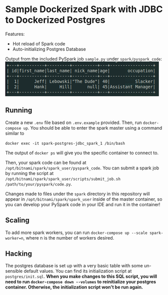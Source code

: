 # Sample Dockerized Spark with JDBC to Dockerized Postgres

Features:

- Hot reload of Spark code
- Auto-initializing Postgres Database

Output from the included PySpark job `sample.py` under `spark/pyspark_code`:
![Sample Output, featuring The Dude and Hank Hill](media/jdbc_dataframe.png)


## Running

Create a new `.env` file based on `.env.example` provided. Then, run `docker-compose up`. You should be able to enter the spark master using a command similar to

`docker exec -it spark-postgres-jdbc_spark_1 /bin/bash`

The output of `docker ps` will give you the specific container to connect to.

Then, your spark code can be found at `/opt/bitnami/spark/spark_user/pyspark_code`. You can submit a spark job by running the script at `/opt/bitnami/spark/spark_user/scripts/submit_job.sh /path/to/your/pyspark/code.py`.

Changes made to files under the `spark` directory in this repository will appear in `/opt/bitnami/spark/spark_user` inside of the master container, so you can develop your PySpark code in your IDE and run it in the container!

## Scaling

To add more spark workers, you can run `docker-compose up --scale spark-worker=n`, where n is the number of workers desired.

## Hacking

The postgres database is set up with a very basic table with some un-sensible default values. You can find its initialization script at `postgres/init.sql`. **When you make changes to this SQL script, you will need to run `docker-compose down --volumes` to reinitialize your postgres container. Otherwise, the initialization script won't be run again.**